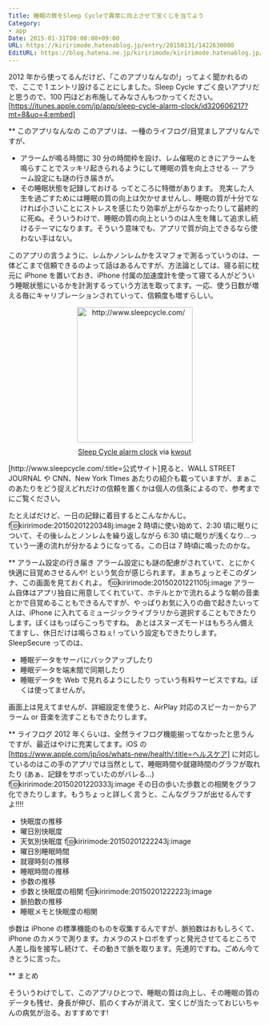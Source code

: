 ```yaml
---
Title: 睡眠の質をSleep Cycleで異常に向上させて宝くじを当てよう
Category:
- app
Date: 2015-01-31T00:00:00+09:00
URL: https://kiririmode.hatenablog.jp/entry/20150131/1422630000
EditURL: https://blog.hatena.ne.jp/kiririmode/kiririmode.hatenablog.jp/atom/entry/8454420450082078216
---
```


2012 年から使ってるんだけど、「このアプリなんなの!」ってよく聞かれるので、ここで 1 エントリ設けることにしました。Sleep Cycle すごく良いアプリだと思うので、100 円ほどお布施してみなさんもつかってください。
[https://itunes.apple.com/jp/app/sleep-cycle-alarm-clock/id320606217?mt=8&uo=4:embed]

** このアプリなんなの
このアプリは、一種のライフログ/目覚ましアプリなんですが、
+ アラームが鳴る時間に 30 分の時間枠を設け、レム催眠のときにアラームを鳴らすことでスッキリ起きられるようにして睡眠の質を向上させる
-- アラーム設定にも謎の行き届きが。
+ その睡眠状態を記録しておける
ってところに特徴があります。
充実した人生を過ごすためには睡眠の質の向上は欠かせませんし、睡眠の質が十分でなければ小さいことにストレスを感じたり効率が上がらなかったりして最終的に死ぬ。そういうわけで、睡眠の質の向上というのは人生を賭して追求し続けるテーマになります。そういう意味でも、アプリで質が向上できるなら使わない手はない。

このアプリの言うように、レムかノンレムかをスマフォで測るっていうのは、一体どこまで信頼できるのよって話はあるんですが、方法論としては、寝る前に枕元に iPhone を置いておき、iPhone 付属の加速度計を使って寝てる人がどういう睡眠状態にいるかを計測するっていう方法を取ってます。一応、使う日数が増える毎にキャリブレーションされていって、信頼度も増すらしい。
<div class="kwout" style="text-align: center;"><a href="http://www.sleepcycle.com/"><img src="http://kwout.com/cutout/a/du/pa/z8p_bor.jpg" alt="http://www.sleepcycle.com/" title="Sleep Cycle alarm clock" width="231" height="270" style="border: none;" /></a><p style="margin-top: 10px; text-align: center;"><a href="http://www.sleepcycle.com/">Sleep Cycle alarm clock</a> via <a href="http://kwout.com/quote/adupaz8p">kwout</a></p></div>
[http://www.sleepcycle.com/:title=公式サイト]見ると、WALL STREET JOURNAL や CNN、New York TImes あたりの紹介も載っていますが、まぁこのあたりをどう捉えどれだけの信頼を置くかは個人の信条によるので、参考までにご覧ください。

たとえばだけど、一日の記録に着目するとこんなかんじ。
f:id:kiririmode:20150201220348j:image
2 時頃に使い始めて、2:30 頃に眠りについて、その後レムとノンレムを繰り返しながら 6:30 頃に眠りが浅くなり…っていう一連の流れが分かるようになってる。この日は 7 時頃に鳴ったのかな。

** アラーム設定の行き届き
アラーム設定にも謎の配慮がされていて、とにかく快適に目覚めさせるんや! という気合が感じられます。まぁちょっとそこのダンナ、この画面を見ておくれよ。
f:id:kiririmode:20150201221105j:image
アラーム自体はアプリ独自に用意してくれていて、ホテルとかで流れるような朝の音楽とかで目覚めることもできるんですが、やっぱりお気に入りの曲で起きたいって人は、iPhone に入れてるミュージックライブラリから選択することもできたりします。ぼくはもっぱらこっちですね。
あとはスヌーズモードはもちろん備えてますし、休日だけは鳴らさねぇ! っていう設定もできたりします。SleepSecure ってのは、
- 睡眠データをサーバにバックアップしたり
- 睡眠データを端末間で同期したり
- 睡眠データを Web で見れるようにしたり
っていう有料サービスですね。ぼくは使ってませんが。

画面上は見えてませんが、詳細設定を使うと、AirPlay 対応のスピーカーからアラーム or 音楽を流すこともできたりします。

** ライフログ
2012 年くらいは、全然ライフログ機能揃ってなかったと思うんですが、最近はやけに充実してます。iOS の [https://www.apple.com/jp/ios/whats-new/health/:title=ヘルスケア] に対応しているのはこの手のアプリでは当然として、睡眠時間や就寝時間のグラフが取れたり (あぁ、記録をサボっていたのがバレる…)
f:id:kiririmode:20150201220333j:image
その日の歩いた歩数との相関をグラフ化できたりします。もうちょっと詳しく言うと、こんなグラフが出せるんですよ!!!!
- 快眠度の推移
- 曜日別快眠度
- 天気別快眠度
f:id:kiririmode:20150201222243j:image
- 曜日別睡眠時間
- 就寝時刻の推移
- 睡眠時間の推移
- 歩数の推移
- 歩数と快眠度の相関
f:id:kiririmode:20150201222223j:image
- 脈拍数の推移
- 睡眠メモと快眠度の相関

歩数は iPhone の標準機能のものを収集するんですが、脈拍数はおもしろくて、iPhone のカメラで測ります。カメラのストロボをずっと発光させてるところで人差し指を接写し続けて、その動きで脈を取ります。先進的ですね。ごめん今てきとうに言った。

** まとめ

そういうわけでして、このアプリひとつで、睡眠の質は向上し、その睡眠の質のデータも残せ、身長が伸び、肌のくすみが消えて、宝くじが当たっておじいちゃんの病気が治る。おすすめです!
